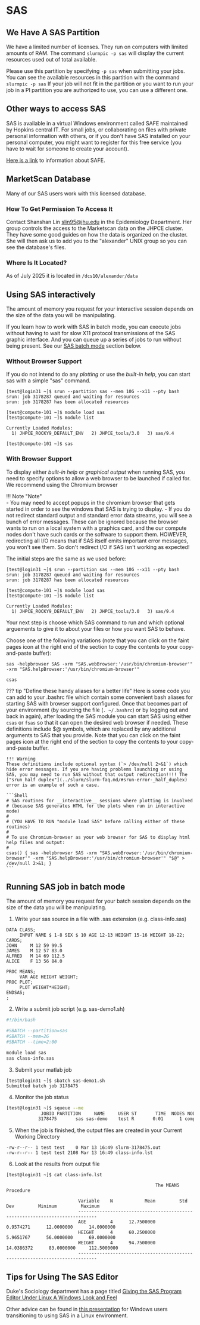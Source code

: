 # SAS

## We Have A SAS Partition

We have a limited number of licenses. They run on computers with limited amounts of RAM. The command `slurmpic -p sas` will display the current resources used out of total available.

Please use this partition by specifying `-p sas` when submitting your jobs. You can see the available resources in this partition with the command `slurmpic -p sas` If your job will not fit in the partition or you want to run your job in a PI partition you are authorized to use, you can use a different one.

## Other ways to access SAS
SAS is available in a virtual Windows environment called SAFE maintained by Hopkins central IT. For small jobs,
or collaborating on files with private personal information with others, or if you don't have SAS installed on your
personal computer, you might want to register for this free service (you have to wait for someone to create your account).

[Here is a link](../access/access-overview.md#safe-desktop) to information about SAFE.

## MarketScan Database

Many of our SAS users work with this licensed database.

### How To Get Permission To Access It
Contact  Shanshan Lin  <slin95@jhu.edu> in the Epidemiology Department.
Her group controls the access to the Marketscan data on the JHPCE cluster.  They have some
good guides on how the data is organized on the cluster.  She will then ask us to add you to
the "alexander" UNIX group so you can see the database's files.

### Where Is It Located?

As of July 2025 it is located in `/dcs10/alexander/data`

## Using SAS interactively

The amount of memory you request for your interactive session depends on the size of the data you will be manipulating.

If you learn how to work with SAS in batch mode, you can execute jobs without having to wait for slow X11 protocol transmissions of the SAS graphic interface. And you can queue up a series of jobs to run without being present.  See our [SAS batch mode](./sas.md#running-sas-job-in-batch-mode) section below.

### Without Browser Support
If you do not intend to do any *plotting* or use the *built-in help*, you can start sas with a simple "sas" command.
```
[test@login31 ~]$ srun --partition sas --mem 10G --x11 --pty bash
srun: job 3178287 queued and waiting for resources
srun: job 3178287 has been allocated resources

[test@compute-101 ~]$ module load sas
[test@compute-101 ~]$ module list

Currently Loaded Modules:
  1) JHPCE_ROCKY9_DEFAULT_ENV   2) JHPCE_tools/3.0   3) sas/9.4

[test@compute-101 ~]$ sas
```

### With Browser Support

To display either *built-in help* or *graphical output* when running SAS, you need to specify options to allow a web browser to be launched if called for. We recommend using the Chromium browser

!!! Note "Note"  
    - You may need to accept popups in the chromium browser that gets started in order to see the windows that SAS is trying to display.
    - If you do not redirect standard output and standard error data streams, you will see a bunch of error messages. These can be ignored because the browser wants to run on a local system with a graphics card, and the our compute nodes don't have such cards or the software to support them. HOWEVER, redirecting all I/O means that if SAS itself emits important error messages, you won't see them. So don't redirect I/O if SAS isn't working as expected!

The initial steps are the same as we used before:
```
[test@login31 ~]$ srun --partition sas --mem 10G --x11 --pty bash
srun: job 3178287 queued and waiting for resources
srun: job 3178287 has been allocated resources

[test@compute-101 ~]$ module load sas
[test@compute-101 ~]$ module list

Currently Loaded Modules:
  1) JHPCE_ROCKY9_DEFAULT_ENV   2) JHPCE_tools/3.0   3) sas/9.4
```

Your next step is choose which SAS command to run and
which optional arguements to give it to about your files or how you want SAS to behave.

Choose one of the following variations (note that you can click on the faint pages icon at the right end of the section to copy the contents to your copy-and-paste buffer):

``` title="Chrome, no I/O redirection"
sas -helpbrowser SAS -xrm "SAS.webBrowser:'/usr/bin/chromium-browser'" -xrm "SAS.helpBrowser:'/usr/bin/chromium-browser'"
```


``` title="Chrome, all I/O redirected to a black hole (see tip below)"
csas
```


??? tip "Define these handy aliases for a better life"
    Here is some code you can add to your .bashrc file which contain some convenient bash aliases for starting SAS with browser support configured. Once that becomes part of your environment (by sourcing the file (`. ~/.bashrc`) or by logging out and back in again), after loading the SAS module you can start SAS using either `csas` or `fsas` so that it can open the desired web browser if needed. These definitions include $@ symbols, which are replaced by any additional arguments to SAS that you provide. Note that you can click on the faint pages icon at the right end of the section to copy the contents to your copy-and-paste buffer.

    !!! Warning
    These definitions include optional syntax (`> /dev/null 2>&1`) which hide error messages. If you are having problems launching or using SAS, you may need to run SAS without that output redirection!!!! The ["srun half duplex"](../slurm/slurm-faq.md/#srun-error-_half_duplex) error is an example of such a case.

    ```Shell
    # SAS routines for __interactive__ sessions where plotting is involved
    # (because SAS generates HTML for the plots when run in interactive mode)
    # 
    # (YOU HAVE TO RUN "module load SAS" before calling either of these routines)
    #
    # To use Chromium-browser as your web browser for SAS to display html help files and output:
    #
    csas() { sas -helpbrowser SAS -xrm "SAS.webBrowser:'/usr/bin/chromium-browser'" -xrm "SAS.helpBrowser:'/usr/bin/chromium-browser'" "$@" > /dev/null 2>&1; }
    ```

## Running SAS job in batch mode

The amount of memory you request for your batch session depends on the size of the data you will be manipulating.

1. Write your sas source in a file with .sas extension (e.g. class-info.sas)
```SAS
DATA CLASS;
     INPUT NAME $ 1-8 SEX $ 10 AGE 12-13 HEIGHT 15-16 WEIGHT 18-22;
CARDS;
JOHN     M 12 59 99.5
JAMES    M 12 57 83.0
ALFRED   M 14 69 112.5
ALICE    F 13 56 84.0

PROC MEANS;
     VAR AGE HEIGHT WEIGHT;
PROC PLOT;
     PLOT WEIGHT*HEIGHT;
ENDSAS;
;
```

2. Write a submit job script (e.g. sas-demo1.sh)
```bash
#!/bin/bash

#SBATCH --partition=sas
#SBATCH --mem=2G
#SBATCH --time=2:00

module load sas
sas class-info.sas
```

3. Submit your matlab job
```
[test@login31 ~]$ sbatch sas-demo1.sh
Submitted batch job 3178475
```

4. Monitor the job status
```bash
[test@login31 ~]$ squeue --me
             JOBID PARTITION     NAME     USER ST       TIME  NODES NODELIST(REASON)
            3178475       sas sas-demo    test R       0:01      1 compute-101
```

5. When the job is finished, the output files are created in your Current Working Directory
```
-rw-r--r-- 1 test test    0 Mar 13 16:49 slurm-3178475.out
-rw-r--r-- 1 test test 2108 Mar 13 16:49 class-info.lst
```

6. Look at the results from output file
```
[test@login31 ~]$ cat class-info.lst

                                                        The MEANS Procedure

                           Variable    N            Mean         Std Dev         Minimum         Maximum
                           -----------------------------------------------------------------------------
                           AGE         4      12.7500000       0.9574271      12.0000000      14.0000000
                           HEIGHT      4      60.2500000       5.9651767      56.0000000      69.0000000
                           WEIGHT      4      94.7500000      14.0386372      83.0000000     112.5000000
                           -----------------------------------------------------------------------------

```

## Tips for Using The SAS Editor

Duke's Sociology department has a page titled [Giving the SAS Program Editor Under Linux A Windows Look and Feel](https://computing.soc.duke.edu/computing/Giving(20)the(20)SAS(20)Program(20)Editor(20)Under(20)Linux(20)a(20)Windows(20)Look(20)and(20)Feel.html)

Other advice can be found in [this presentation](https://www.lexjansen.com/phuse/2015/is/iS07_ppt.pdf) for Windows users transitioning to using SAS in a Linux environment.
